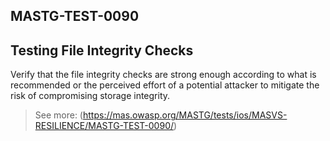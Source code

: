 ##  MASTG-TEST-0090

## Testing File Integrity Checks

Verify that the file integrity checks are strong enough according to what is recommended or the perceived effort of a potential attacker to mitigate the risk of compromising storage integrity.

> See more: (https://mas.owasp.org/MASTG/tests/ios/MASVS-RESILIENCE/MASTG-TEST-0090/)